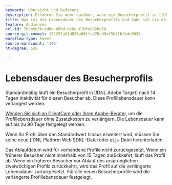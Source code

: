 ```yaml
---
keywords: Übersicht und Referenz
description: Erfahren Sie mehr darüber, wann ein Besucherprofil in [!DNL Adobe Target] abläuft.
title: Was ist die Lebensdauer des Besucherprofils und kann ich sie erweitern?
feature: Audiences
exl-id: 70cb5e3b-ed6d-450d-8c6e-f1bfe8d26e54
source-git-commit: 152257a52d836a88ffcd76cd9af5b3fbfbdc0839
workflow-type: tm+mt
source-wordcount: '146'
ht-degree: 62%

---
```


# Lebensdauer des Besucherprofils

Standardmäßig läuft ein Besucherprofil in [!DNL Adobe Target] nach 14 Tagen Inaktivität für diesen Besucher ab. Diese Profillebensdauer kann verlängert werden.

[Wenden Sie sich an ClientCare oder Ihren Adobe-Berater](/help/main/cmp-resources-and-contact-information.md#reference_ACA3391A00EF467B87930A450050077C), um die Profillebensdauer ohne Zusatzkosten zu verlängern. Die Lebensdauer kann auf bis zu 90 Tage festgelegt werden.

Wenn Ihr Profil über den Standardwert hinaus erweitert wird, müssen Sie keine neue [!DNL Platform Web SDK] -Datei oder at.js-Datei herunterladen.

Das Ablaufdatum wird für vorhandene Profile nicht zurückgesetzt. Wenn ein früherer Besucher nicht innerhalb von 15 Tagen zurückkehrt, läuft das Profil ab. Wenn ein früherer Besucher vor Ablauf des ursprünglichen zweiwöchigen Profils zurückkehrt, wird das Profil auf die verlängerte Lebensdauer zurückgesetzt. Für alle neuen Besucherprofile wird die verlängerte Profillebensdauer festgelegt.

